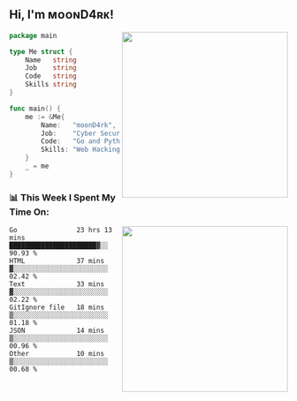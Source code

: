 <h2> Hi, I'm ᴍᴏᴏɴD4ʀᴋ!</h2>
<img align='right' src="https://github-readme-stats.vercel.app/api?username=moond4rk&show_icons=true&theme=radical" width="300">


```go
package main

type Me struct {
	Name   string
	Job    string
	Code   string
	Skills string
}

func main() {
	me := &Me{
		Name:   "moonD4rk",
		Job:    "Cyber Security Engineer",
		Code:   "Go and Python and Others",
		Skills: "Web Hacking ^o^",
	}
	_ = me
}
```



<h3>📊 This Week I Spent My Time On:</h3>
<img align='right' src="https://spotify-github-profile.vercel.app/api/view?uid=zbgk3g7ojwjwrwrleo6u8mhub&cover_image=true&theme=novatorem" width="300">

<!--START_SECTION:waka-->

```text
Go               23 hrs 13 mins  ██████████████████████▓░░   90.93 %
HTML             37 mins         ▓░░░░░░░░░░░░░░░░░░░░░░░░   02.42 %
Text             33 mins         ▓░░░░░░░░░░░░░░░░░░░░░░░░   02.22 %
GitIgnore file   18 mins         ▒░░░░░░░░░░░░░░░░░░░░░░░░   01.18 %
JSON             14 mins         ▒░░░░░░░░░░░░░░░░░░░░░░░░   00.96 %
Other            10 mins         ▒░░░░░░░░░░░░░░░░░░░░░░░░   00.68 %
```

<!--END_SECTION:waka-->

